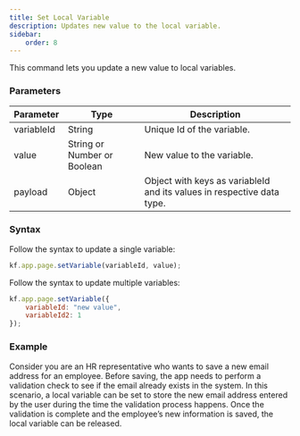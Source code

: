 ```yaml
---
title: Set Local Variable
description: Updates new value to the local variable.
sidebar:
    order: 8
---
```


This command lets you update a new value to local variables.

### Parameters

| Parameter  | Type                        | Description                                                           |
| ---------- | --------------------------- | --------------------------------------------------------------------- |
| variableId | String                      | Unique Id of the variable.                                            |
| value      | String or Number or Boolean | New value to the variable.                                            |
| payload    | Object                      | Object with keys as variableId and its values in respective data type.|

### Syntax

Follow the syntax to update a single variable:

```js
kf.app.page.setVariable(variableId, value);
```

Follow the syntax to update multiple variables:

```js
kf.app.page.setVariable({
	variableId: "new value",
	variableId2: 1
});
```

### Example

Consider you are an HR representative who wants to save a new email address for an employee. Before saving, the app needs to perform a validation check to see if the email already exists in the system.
In this scenario, a local variable can be set to store the new email address entered by the user during the time the validation process happens. Once the validation is complete and the employee’s new information is saved, the local variable can be released.